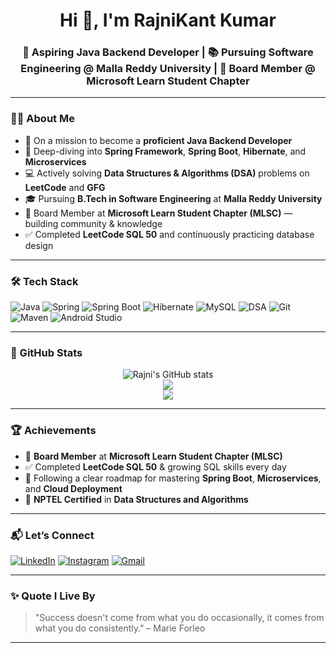 <h1 align="center">Hi 👋, I'm RajniKant Kumar</h1>
<h3 align="center">🚀 Aspiring Java Backend Developer | 📚 Pursuing Software Engineering @ Malla Reddy University | 🌟 Board Member @ Microsoft Learn Student Chapter</h3>

---

### 🙋‍♂️ About Me

- 🎯 On a mission to become a **proficient Java Backend Developer**
- 🌱 Deep-diving into **Spring Framework**, **Spring Boot**, **Hibernate**, and **Microservices**
- 💻 Actively solving **Data Structures & Algorithms (DSA)** problems on **LeetCode** and **GFG**
- 🎓 Pursuing **B.Tech in Software Engineering** at **Malla Reddy University**
- 🌟 Board Member at **Microsoft Learn Student Chapter (MLSC)** — building community & knowledge
- ✅ Completed **LeetCode SQL 50** and continuously practicing database design

---

### 🛠️ Tech Stack

![Java](https://img.shields.io/badge/Java-ED8B00?style=for-the-badge&logo=openjdk&logoColor=white)
![Spring](https://img.shields.io/badge/Spring_Framework-6DB33F?style=for-the-badge&logo=spring&logoColor=white)
![Spring Boot](https://img.shields.io/badge/Spring_Boot-6DB33F?style=for-the-badge&logo=springboot&logoColor=white)
![Hibernate](https://img.shields.io/badge/Hibernate-59666C?style=for-the-badge&logo=hibernate&logoColor=white)
![MySQL](https://img.shields.io/badge/MySQL-4479A1?style=for-the-badge&logo=mysql&logoColor=white)
![DSA](https://img.shields.io/badge/DSA-00599C?style=for-the-badge&logo=leetcode&logoColor=white)
![Git](https://img.shields.io/badge/Git-F05032?style=for-the-badge&logo=git&logoColor=white)
![Maven](https://img.shields.io/badge/Maven-C71A36?style=for-the-badge&logo=apache-maven&logoColor=white)
![Android Studio](https://img.shields.io/badge/Android_Studio-3DDC84?style=for-the-badge&logo=android-studio&logoColor=white)

---

### 🚀 GitHub Stats

<p align="center">
  <img src="https://github-readme-stats.vercel.app/api?username=rajni2209&show_icons=true&theme=radical" alt="Rajni's GitHub stats" />
  <br/>
  <img src="https://github-readme-streak-stats.herokuapp.com?user=rajni2209&theme=radical" />
  <br/>
  <img src="https://github-readme-stats.vercel.app/api/top-langs/?username=rajni2209&layout=compact&theme=radical" />
</p>

---

### 🏆 Achievements

- 🌟 **Board Member** at **Microsoft Learn Student Chapter (MLSC)**
- ✅ Completed **LeetCode SQL 50** & growing SQL skills every day
- 📖 Following a clear roadmap for mastering **Spring Boot**, **Microservices**, and **Cloud Deployment**
- 🏅 **NPTEL Certified** in **Data Structures and Algorithms**

---

### 📬 Let’s Connect

[![LinkedIn](https://img.shields.io/badge/LinkedIn-0077B5?style=for-the-badge&logo=linkedin&logoColor=white)](https://www.linkedin.com/in/rajnikant-kumar-27bb22354/)
[![Instagram](https://img.shields.io/badge/Instagram-E4405F?style=for-the-badge&logo=instagram&logoColor=white)](https://instagram.com/rajnikant070)
[![Gmail](https://img.shields.io/badge/Gmail-D14836?style=for-the-badge&logo=gmail&logoColor=white)](mailto:rajnikantkumar2209@gmail.com)

---

### ✨ Quote I Live By

> "Success doesn't come from what you do occasionally, it comes from what you do consistently." – Marie Forleo

---
